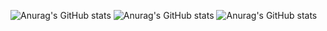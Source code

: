 ![Anurag's GitHub stats](https://github-readme-stats.vercel.app/api?username=hashiz008&theme=prussian)
![Anurag's GitHub stats](https://github-readme-stats.vercel.app/api/top-langs/?username=hashiz008&theme=prussian)
![Anurag's GitHub stats](https://github-readme-stats.vercel.app/api/top-langs/?username=hashiz008&layout=compact&theme=prussian)
